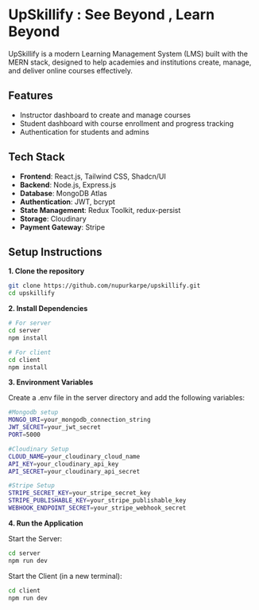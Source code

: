 # UpSkillify : See Beyond , Learn Beyond
UpSkillify is a modern Learning Management System (LMS) built with the MERN stack, designed to help academies and institutions create, manage, and deliver online courses effectively.

## Features
- Instructor dashboard to create and manage courses
- Student dashboard with course enrollment and progress tracking
- Authentication for students and admins

## Tech Stack
- **Frontend**: React.js, Tailwind CSS, Shadcn/UI
- **Backend**: Node.js, Express.js
- **Database**: MongoDB Atlas
- **Authentication**: JWT, bcrypt
- **State Management**: Redux Toolkit, redux-persist
- **Storage**: Cloudinary
- **Payment Gateway**: Stripe



##  Setup Instructions

**1. Clone the repository**

```bash
git clone https://github.com/nupurkarpe/upskillify.git
cd upskillify
```

**2. Install Dependencies**

```bash
# For server
cd server
npm install

# For client
cd client
npm install
```

**3. Environment Variables**

Create a .env file in the server directory and add the following variables:

```bash
#Mongodb setup
MONGO_URI=your_mongodb_connection_string
JWT_SECRET=your_jwt_secret
PORT=5000

#Cloudinary Setup
CLOUD_NAME=your_cloudinary_cloud_name
API_KEY=your_cloudinary_api_key
API_SECRET=your_cloudinary_api_secret

#Stripe Setup
STRIPE_SECRET_KEY=your_stripe_secret_key
STRIPE_PUBLISHABLE_KEY=your_stripe_publishable_key
WEBHOOK_ENDPOINT_SECRET=your_stripe_webhook_secret
```

**4. Run the Application**

Start the Server:

```bash
cd server
npm run dev
```
Start the Client (in a new terminal):
```bash
cd client
npm run dev
```
